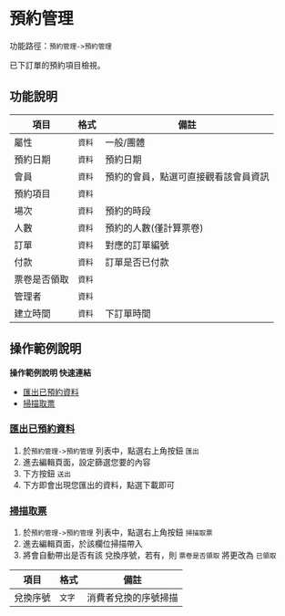 #  預約管理

功能路徑：`預約管理->預約管理`

已下訂單的預約項目檢視。

##  功能說明

| 項目  | 格式 | 備註 |
|---|---|---|
|屬性|`資料`|一般/團體|
|預約日期|`資料`|預約日期|
|會員|`資料`|預約的會員，點選可直接觀看該會員資訊|
|預約項目|`資料`||
|場次|`資料`|預約的時段|
|人數|`資料`|預約的人數(僅計算票卷)|
|訂單|`資料`|對應的訂單編號|
|付款|`資料`|訂單是否已付款|
|票卷是否領取|`資料`||
|管理者|`資料`||
|建立時間|`資料`|下訂單時間|



##  操作範例說明

**操作範例說明 快速連結**

* [匯出已預約資料](guide/reservation-personal#匯出已預約資料)
* [掃描取票](guide/reservation-personal#掃描取票)

### [匯出已預約資料](guide/reservation-personal#匯出已預約資料)


1. 於`預約管理->預約管理` 列表中，點選右上角按鈕 `匯出` 
2. 進去編輯頁面，設定篩選您要的內容
3. 下方按鈕 `送出`
4. 下方即會出現您匯出的資料，點選下載即可



### [掃描取票](guide/reservation-personal#掃描取票)


1. 於`預約管理->預約管理`  列表中，點選右上角按鈕 `掃描取票`
2. 進去編輯頁面，於該欄位掃描帶入
3. 將會自動帶出是否有該 兌換序號，若有，則 `票卷是否領取` 將更改為 `已領取`

| 項目  | 格式 | 備註 |
|---|---|---|
|兌換序號|`文字`|消費者兌換的序號掃描|